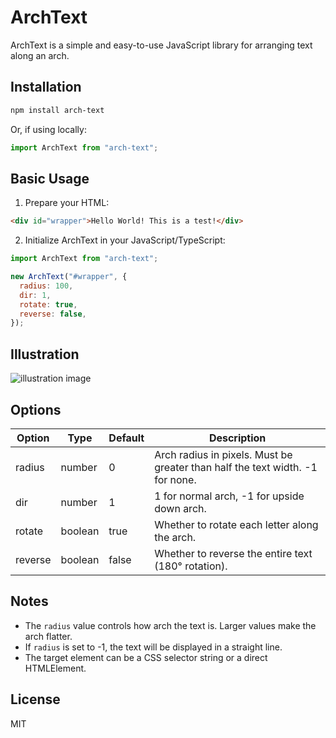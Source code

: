 # ArchText

ArchText is a simple and easy-to-use JavaScript library for arranging text along an arch.

## Installation

```bash
npm install arch-text
```

Or, if using locally:

```js
import ArchText from "arch-text";
```

## Basic Usage

1. Prepare your HTML:

```html
<div id="wrapper">Hello World! This is a test!</div>
```

2. Initialize ArchText in your JavaScript/TypeScript:

```js
import ArchText from "arch-text";

new ArchText("#wrapper", {
  radius: 100,
  dir: 1,
  rotate: true,
  reverse: false,
});
```

## Illustration

![illustration image](https://raw.githubusercontent.com/maynode/arch--text/refs/heads/main/demo/test.png)

## Options

| Option  | Type    | Default | Description                                                                   |
| ------- | ------- | ------- | ----------------------------------------------------------------------------- |
| radius  | number  | 0       | Arch radius in pixels. Must be greater than half the text width. -1 for none. |
| dir     | number  | 1       | 1 for normal arch, -1 for upside down arch.                                   |
| rotate  | boolean | true    | Whether to rotate each letter along the arch.                                 |
| reverse | boolean | false   | Whether to reverse the entire text (180° rotation).                           |

## Notes

- The `radius` value controls how arch the text is. Larger values make the arch flatter.
- If `radius` is set to -1, the text will be displayed in a straight line.
- The target element can be a CSS selector string or a direct HTMLElement.

## License

MIT
